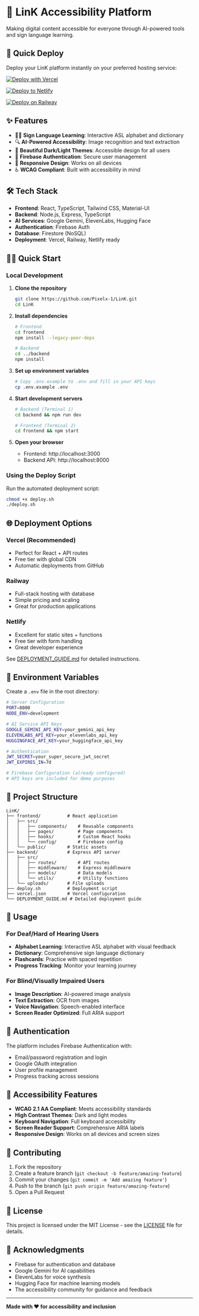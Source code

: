 # 🌟 LinK Accessibility Platform

Making digital content accessible for everyone through AI-powered tools and sign language learning.

## 🚀 Quick Deploy

Deploy your LinK platform instantly on your preferred hosting service:

[![Deploy with Vercel](https://vercel.com/button)](https://vercel.com/new/clone?repository-url=https://github.com/Pixelx-1/LinK)

[![Deploy to Netlify](https://www.netlify.com/img/deploy/button.svg)](https://app.netlify.com/start/deploy?repository=https://github.com/Pixelx-1/LinK)

[![Deploy on Railway](https://railway.app/button.svg)](https://railway.app/new/template?template=https://github.com/Pixelx-1/LinK)

## ✨ Features

- 🧏‍♀️ **Sign Language Learning**: Interactive ASL alphabet and dictionary
- 🔍 **AI-Powered Accessibility**: Image recognition and text extraction
- 🎨 **Beautiful Dark/Light Themes**: Accessible design for all users
- 🔐 **Firebase Authentication**: Secure user management
- 📱 **Responsive Design**: Works on all devices
- ♿ **WCAG Compliant**: Built with accessibility in mind

## 🛠️ Tech Stack

- **Frontend**: React, TypeScript, Tailwind CSS, Material-UI
- **Backend**: Node.js, Express, TypeScript
- **AI Services**: Google Gemini, ElevenLabs, Hugging Face
- **Authentication**: Firebase Auth
- **Database**: Firestore (NoSQL)
- **Deployment**: Vercel, Railway, Netlify ready

## 🏃‍♂️ Quick Start

### Local Development

1. **Clone the repository**
   ```bash
   git clone https://github.com/Pixelx-1/LinK.git
   cd LinK
   ```

2. **Install dependencies**
   ```bash
   # Frontend
   cd frontend
   npm install --legacy-peer-deps
   
   # Backend
   cd ../backend
   npm install
   ```

3. **Set up environment variables**
   ```bash
   # Copy .env.example to .env and fill in your API keys
   cp .env.example .env
   ```

4. **Start development servers**
   ```bash
   # Backend (Terminal 1)
   cd backend && npm run dev
   
   # Frontend (Terminal 2)
   cd frontend && npm start
   ```

5. **Open your browser**
   - Frontend: http://localhost:3000
   - Backend API: http://localhost:8000

### Using the Deploy Script

Run the automated deployment script:
```bash
chmod +x deploy.sh
./deploy.sh
```

## 🌐 Deployment Options

### Vercel (Recommended)
- Perfect for React + API routes
- Free tier with global CDN
- Automatic deployments from GitHub

### Railway
- Full-stack hosting with database
- Simple pricing and scaling
- Great for production applications

### Netlify
- Excellent for static sites + functions
- Free tier with form handling
- Great developer experience

See [DEPLOYMENT_GUIDE.md](./DEPLOYMENT_GUIDE.md) for detailed instructions.

## 🔧 Environment Variables

Create a `.env` file in the root directory:

```bash
# Server Configuration
PORT=8000
NODE_ENV=development

# AI Service API Keys
GOOGLE_GEMINI_API_KEY=your_gemini_api_key
ELEVENLABS_API_KEY=your_elevenlabs_api_key
HUGGINGFACE_API_KEY=your_huggingface_api_key

# Authentication
JWT_SECRET=your_super_secure_jwt_secret
JWT_EXPIRES_IN=7d

# Firebase Configuration (already configured)
# API keys are included for demo purposes
```

## 📁 Project Structure

```
LinK/
├── frontend/          # React application
│   ├── src/
│   │   ├── components/    # Reusable components
│   │   ├── pages/         # Page components
│   │   ├── hooks/         # Custom React hooks
│   │   └── config/        # Firebase config
│   └── public/        # Static assets
├── backend/           # Express API server
│   ├── src/
│   │   ├── routes/        # API routes
│   │   ├── middleware/    # Express middleware
│   │   ├── models/        # Data models
│   │   └── utils/         # Utility functions
│   └── uploads/       # File uploads
├── deploy.sh          # Deployment script
├── vercel.json        # Vercel configuration
└── DEPLOYMENT_GUIDE.md # Detailed deployment guide
```

## 🎯 Usage

### For Deaf/Hard of Hearing Users
- **Alphabet Learning**: Interactive ASL alphabet with visual feedback
- **Dictionary**: Comprehensive sign language dictionary
- **Flashcards**: Practice with spaced repetition
- **Progress Tracking**: Monitor your learning journey

### For Blind/Visually Impaired Users
- **Image Description**: AI-powered image analysis
- **Text Extraction**: OCR from images
- **Voice Navigation**: Speech-enabled interface
- **Screen Reader Optimized**: Full ARIA support

## 🔐 Authentication

The platform includes Firebase Authentication with:
- Email/password registration and login
- Google OAuth integration
- User profile management
- Progress tracking across sessions

## 🎨 Accessibility Features

- **WCAG 2.1 AA Compliant**: Meets accessibility standards
- **High Contrast Themes**: Dark and light modes
- **Keyboard Navigation**: Full keyboard accessibility
- **Screen Reader Support**: Comprehensive ARIA labels
- **Responsive Design**: Works on all devices and screen sizes

## 🤝 Contributing

1. Fork the repository
2. Create a feature branch (`git checkout -b feature/amazing-feature`)
3. Commit your changes (`git commit -m 'Add amazing feature'`)
4. Push to the branch (`git push origin feature/amazing-feature`)
5. Open a Pull Request

## 📄 License

This project is licensed under the MIT License - see the [LICENSE](LICENSE) file for details.

## 🙏 Acknowledgments

- Firebase for authentication and database
- Google Gemini for AI capabilities
- ElevenLabs for voice synthesis
- Hugging Face for machine learning models
- The accessibility community for guidance and feedback

---

**Made with ❤️ for accessibility and inclusion** 